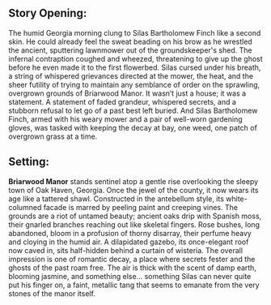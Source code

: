 ## Story Opening:

The humid Georgia morning clung to Silas Bartholomew Finch like a second skin. He could already feel the sweat beading on his brow as he wrestled the ancient, sputtering lawnmower out of the groundskeeper's shed. The infernal contraption coughed and wheezed, threatening to give up the ghost before he even made it to the first flowerbed. Silas cursed under his breath, a string of whispered grievances directed at the mower, the heat, and the sheer futility of trying to maintain any semblance of order on the sprawling, overgrown grounds of Briarwood Manor. It wasn’t just a house; it was a statement. A statement of faded grandeur, whispered secrets, and a stubborn refusal to let go of a past best left buried. And Silas Bartholomew Finch, armed with his weary mower and a pair of well-worn gardening gloves, was tasked with keeping the decay at bay, one weed, one patch of overgrown grass at a time.

## Setting:

**Briarwood Manor** stands sentinel atop a gentle rise overlooking the sleepy town of Oak Haven, Georgia. Once the jewel of the county, it now wears its age like a tattered shawl. Constructed in the antebellum style, its white-columned facade is marred by peeling paint and creeping vines. The grounds are a riot of untamed beauty; ancient oaks drip with Spanish moss, their gnarled branches reaching out like skeletal fingers. Rose bushes, long abandoned, bloom in a profusion of thorny disarray, their perfume heavy and cloying in the humid air. A dilapidated gazebo, its once-elegant roof now caved in, sits half-hidden behind a curtain of wisteria. The overall impression is one of romantic decay, a place where secrets fester and the ghosts of the past roam free. The air is thick with the scent of damp earth, blooming jasmine, and something else... something Silas can never quite put his finger on, a faint, metallic tang that seems to emanate from the very stones of the manor itself.
